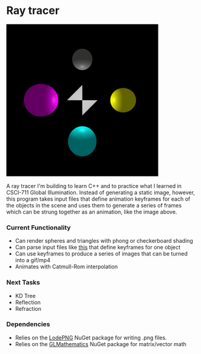 # Ray tracer
<img src="images/output_phong.gif" height="400px">

A ray tracer I'm building to learn C++ and to practice what I learned in CSCI-711 Global Illumination. Instead of generating a static image, however, this program takes input files that define animation keyframes for each of the objects in the scene and uses them to generate a series of frames which can be strung together as an animation, like the image above.

### Current Functionality
+ Can render spheres and triangles with phong or checkerboard shading
+ Can parse input files like [this](Raytracer/world/island/islandGrass.sphere) that define keyframes for one object
+ Can use keyframes to produce a series of images that can be turned into a gif/mp4
+ Animates with Catmull-Rom interpolation

### Next Tasks
+ KD Tree
+ Reflection
+ Refraction

### Dependencies
+ Relies on the [LodePNG](https://github.com/lvandeve/lodepng) NuGet package for writing .png files.
+ Relies on the [GLMathematics](https://www.nuget.org/packages/glm/0.9.9.600) NuGet package for matrix/vector math
